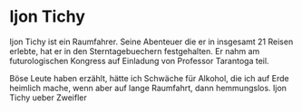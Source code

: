# Ijon Tichy
Ijon Tichy ist ein Raumfahrer.
Seine Abenteuer die er in insgesamt 21 Reisen erlebte, hat er in den Sterntagebuechern festgehalten.
Er nahm am futurologischen Kongress auf Einladung von Professor Tarantoga teil.

Böse Leute haben erzählt, hätte ich Schwäche für Alkohol, die ich auf Erde heimlich mache, wenn aber auf lange Raumfahrt, dann hemmungslos.
Ijon Tichy ueber Zweifler